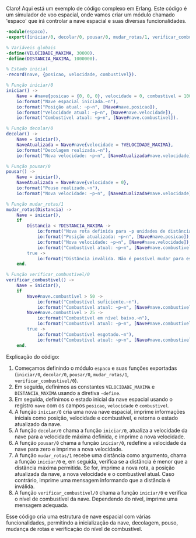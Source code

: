 Claro! Aqui está um exemplo de código complexo em Erlang. Este código é um simulador de voo espacial, onde vamos criar um módulo chamado 'espaco' que irá controlar a nave espacial e suas diversas funcionalidades.

```erlang
-module(espaco).
-export([iniciar/0, decolar/0, pousar/0, mudar_rotas/1, verificar_combustivel/0]).

% Variáveis globais
-define(VELOCIDADE_MAXIMA, 30000).
-define(DISTANCIA_MAXIMA, 1000000).

% Estado inicial
-record(nave, {posicao, velocidade, combustivel}).

% Função iniciar/0
iniciar() ->
    Nave = #nave{posicao = {0, 0, 0}, velocidade = 0, combustivel = 100},
    io:format("Nave espacial iniciada.~n"),
    io:format("Posição atual: ~p~n", [Nave#nave.posicao]),
    io:format("Velocidade atual: ~p~n", [Nave#nave.velocidade]),
    io:format("Combustível atual: ~p~n", [Nave#nave.combustivel]).

% Função decolar/0
decolar() ->
    Nave = iniciar(),
    NaveAtualizada = Nave#nave{velocidade = ?VELOCIDADE_MAXIMA},
    io:format("Decolagem realizada.~n"),
    io:format("Nova velocidade: ~p~n", [NaveAtualizada#nave.velocidade]).

% Função pousar/0
pousar() ->
    Nave = iniciar(),
    NaveAtualizada = Nave#nave{velocidade = 0},
    io:format("Pouso realizado.~n"),
    io:format("Nova velocidade: ~p~n", [NaveAtualizada#nave.velocidade]).

% Função mudar_rotas/1
mudar_rotas(Distancia) ->
    Nave = iniciar(),
    if
        Distancia < ?DISTANCIA_MAXIMA ->
            io:format("Nova rota definida para ~p unidades de distância.~n", [Distancia]),
            io:format("Posição atualizada: ~p~n", [Nave#nave.posicao]),
            io:format("Nova velocidade: ~p~n", [Nave#nave.velocidade]),
            io:format("Combustível atual: ~p~n", [Nave#nave.combustivel]);
        true ->
            io:format("Distância inválida. Não é possível mudar para essa rota.~n")
    end.

% Função verificar_combustivel/0
verificar_combustivel() ->
    Nave = iniciar(),
    if
        Nave#nave.combustivel > 50 ->
            io:format("Combustível suficiente.~n"),
            io:format("Combustível atual: ~p~n", [Nave#nave.combustivel]);
        Nave#nave.combustivel > 25 ->
            io:format("Combustível em nível baixo.~n"),
            io:format("Combustível atual: ~p~n", [Nave#nave.combustivel]);
        true ->
            io:format("Combustível esgotado.~n"),
            io:format("Combustível atual: ~p~n", [Nave#nave.combustivel])
    end.
```

Explicação do código:

1. Começamos definindo o módulo `espaco` e suas funções exportadas (`iniciar/0`, `decolar/0`, `pousar/0`, `mudar_rotas/1`, `verificar_combustivel/0`).
2. Em seguida, definimos as constantes `VELOCIDADE_MAXIMA` e `DISTANCIA_MAXIMA` usando a diretiva `-define`.
3. Em seguida, definimos o estado inicial da nave espacial usando o registro `nave` com os campos `posicao`, `velocidade` e `combustivel`.
4. A função `iniciar/0` cria uma nova nave espacial, imprime informações iniciais como posição, velocidade e combustível, e retorna o estado atualizado da nave.
5. A função `decolar/0` chama a função `iniciar/0`, atualiza a velocidade da nave para a velocidade máxima definida, e imprime a nova velocidade.
6. A função `pousar/0` chama a função `iniciar/0`, redefine a velocidade da nave para zero e imprime a nova velocidade.
7. A função `mudar_rotas/1` recebe uma distância como argumento, chama a função `iniciar/0` e, em seguida, verifica se a distância é menor que a distância máxima permitida. Se for, imprime a nova rota, a posição atualizada da nave, a nova velocidade e o combustível atual. Caso contrário, imprime uma mensagem informando que a distância é inválida.
8. A função `verificar_combustivel/0` chama a função `iniciar/0` e verifica o nível de combustível da nave. Dependendo do nível, imprime uma mensagem adequada.

Esse código cria uma estrutura de nave espacial com várias funcionalidades, permitindo a inicialização da nave, decolagem, pouso, mudança de rotas e verificação do nível de combustível.